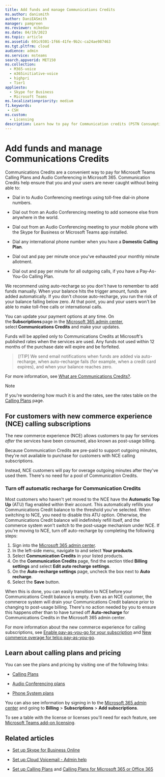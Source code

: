 ```yaml
---
title: Add funds and manage Communications Credits
ms.author: danismith
author: DaniEASmith
manager: pamgreen
ms.reviewer: mikedav
ms.date: 04/19/2023
ms.topic: article
ms.assetid: 691c9301-1f66-41fe-9b2c-ca24ae987463
ms.tgt.pltfrm: cloud
audience: admin
ms.service: msteams
search.appverid: MET150
ms.collection:
  - M365-voice
  - m365initiative-voice
  - highpri
  - Tier1
appliesto: 
  - Skype for Business
  - Microsoft Teams
ms.localizationpriority: medium
f1.keywords:
 - CSH
ms.custom:
  - Licensing
description: Learn how to pay for Communication credits (PSTN Consumption) for Skype for Business services and see plans to keep your users with continuous phone system access.
---
```


# Add funds and manage Communications Credits

Communications Credits are a convenient way to pay for Microsoft Teams Calling Plans and Audio Conferencing in Microsoft 365. Communication Credits help ensure that you and your users are never caught without being able to:
  
- Dial in to Audio Conferencing meetings using toll-free dial-in phone numbers.

- Dial out from an Audio Conferencing meeting to add someone else from anywhere in the world.

- Dial out from an Audio Conferencing meeting to your mobile phone with the Skype for Business or Microsoft Teams app installed.

- Dial any international phone number when you have a **Domestic Calling Plan**.

- Dial out and pay per minute once you've exhausted your monthly minute allotment.

- Dial out and pay per minute for all outgoing calls, if you have a Pay-As-You-Go Calling Plan.

We recommend using auto-recharge so you don't have to remember to add funds manually. When your balance hits the trigger amount, funds are added automatically. If you don't choose auto-recharge, you run the risk of your balance falling below zero. At that point, you and your users won't be able to make toll-free calls or international calls.

You can update your payment options at any time. On the **Subscriptions** page in the [Microsoft 365 admin center](https://go.microsoft.com/fwlink/p/?linkid=2024339), select **Communications Credits** and make your updates.

Funds will be applied only to Communications Credits at Microsoft's published rates when the services are used. Any funds not used within 12 months of the purchase date will expire and be forfeited.

> [!TIP]
> We send email notifications when funds are added via auto-recharge, when auto-recharge fails (for example, when a credit card expires), and when your balance reaches zero. 

For more information, see [What are Communications Credits?](what-are-communications-credits.md).

> [!NOTE]
> If you're wondering how much it is and the rates, see the rates table on the [Calling Plans](https://go.microsoft.com/fwlink/p/?LinkId=799523) page.

## For customers with new commerce experience (NCE) calling subscriptions

The new commerce experience (NCE) allows customers to pay for services *after* the services have been consumed, also known as post-usage billing.

Because Communication Credits are pre-paid to support outgoing minutes, they're not available to purchase for customers with NCE calling subscriptions.

Instead, NCE customers will pay for overage outgoing minutes after they've used them. There's no need for a pool of Communication Credits.

### Turn off automatic recharge for Communication Credits

Most customers who haven't yet moved to the NCE have the **Automatic Top Up** (ATU) flag enabled within their account. This automatically refills your Communications Credit balance to the threshold you’ve selected. When switching to NCE, you need to disable this ATU option. Otherwise, the Communications Credit balance will indefinitely refill itself, and the commerce system won't switch to the post-usage mechanism under NCE. If you're moving to NCE, turn off auto-recharge by completing the following steps:

1. Sign into the [Microsoft 365 admin center](https://go.microsoft.com/fwlink/p/?linkid=2024339).
1. In the left-side menu, navigate to and select **Your products**.
1. Select **Communication Credits** in your listed products.
1. On the **Communication Credits** page, find the section titled **Billing settings** and select **Edit auto recharge settings**.
1. On the **Auto-recharge settings** page, uncheck the box next to **Auto recharge**.
1. Select the **Save** button.

When this is done, you can easily transition to NCE before your Communications Credit balance is empty. Even as an NCE customer, the commerce system will drain your Communications Credit balance prior to changing to post-usage billing. There's no action needed by you to ensure this happens other than to have turned off **Auto-recharge** for Communications Credits in the Microsoft 365 admin center.

For more information about the new commerce experience for calling subscriptions, see [Enable pay-as-you-go for your subscription](/microsoft-365/commerce/subscriptions/manage-pay-as-you-go-services) and [New commerce overage for telco pay-as-you-go](/partner-center/new-commerce-telco-payg).

## Learn about calling plans and pricing

You can see the plans and pricing by visiting one of the following links:

- [Calling Plans](https://go.microsoft.com/fwlink/?LinkId=799761)

- [Audio Conferencing plans](https://go.microsoft.com/fwlink/?LinkId=799762)

- [Phone System plans](https://go.microsoft.com/fwlink/?LinkId=799763)

You can also see information by signing in to the [Microsoft 365 admin center](https://go.microsoft.com/fwlink/p/?linkid=2024339) and going to **Billing** > **Subscriptions** > **Add subscriptions**.

To see a table with the license or licenses you'll need for each feature, see [Microsoft Teams add-on licensing](./teams-add-on-licensing/microsoft-teams-add-on-licensing.md).
  
## Related articles

- [Set up Skype for Business Online](/SkypeForBusiness/set-up-skype-for-business-online/set-up-skype-for-business-online)

- [Set up Cloud Voicemail - Admin help](set-up-phone-system-voicemail.md)

- [Set up Calling Plans](set-up-calling-plans.md) and [Calling Plans for Microsoft 365 or Office 365](calling-plans-for-office-365.md)
